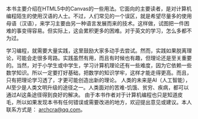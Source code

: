 本书主要介绍在HTML5中的Canvas的一些用法。它面向的主要读者，是对计算机编程陌生的使用汉语的人士。不过，人们常见的一个误区，就是希望尽量多的使用母语（汉语），来学习主要由另一种语言发展而来的技术。这样做，试图把一件困难的事变得容易。但实际上，这会累积更多的困难。对于英文的学习，怎么多都不为过。

学习编程，就需要大量实践，这里鼓励大家多动手去尝试。然而，实践如果脱离理论，可能会走很多弯路。实践虽然有用，而且有时候也有趣，但理论还是至关重要的。当然，对于小学生或中学生，学习计算机理论还有一些难度，因为它依赖一些数学知识。所以一定要打好基础，把数学的知识学牢，这样才能走得更高。而且，只有把理论学习透了，才更可能创造出新的理论。
人类的未来是AI（人工智能），AI至少是人类文明升级的途径之一。人类面对的苦难-饥饿、贫穷、疾病，都可以通过AI这条途径得到良好的解决。
由于本书作者对于计算机编程也只是知道皮毛，所以如果发现本书有任何错误或需要改进的地方，欢迎提出意见或建议。本人联系方式是： archcra@qq.com。
    
    
    